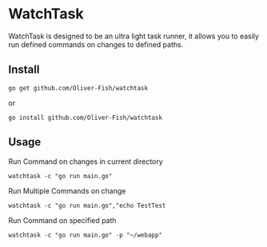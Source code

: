 # WatchTask
WatchTask is designed to be an ultra light task runner, it allows you to easily run defined commands on changes to defined paths.

## Install
```
go get github.com/Oliver-Fish/watchtask
```
or
```
go install github.com/Oliver-Fish/watchtask
```
## Usage
Run Command on changes in current directory
```
watchtask -c "go run main.go"
```
Run Multiple Commands on change
```
watchtask -c "go run main.go","echo TestTest
```
Run Command on specified path 
```
watchtask -c "go run main.go" -p "~/webapp"
```
